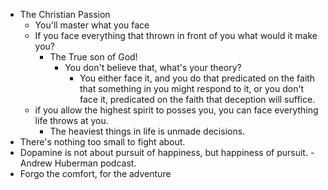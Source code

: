 - The Christian Passion
	- You'll master what you face
	- If you face everything that thrown in front of you what would it make you?
		- The True son of God!
			- You don't believe that, what's your theory?
				- You either face it, and you do that predicated on the faith that something in you might respond to it, or you don't face it, predicated on the faith that deception will suffice.
	- if you allow the highest spirit to posses you, you can face everything life throws at you.
		- The heaviest things in life is unmade decisions.
-  There's nothing too small to fight about.
- Dopamine is not about pursuit of happiness, but happiness of pursuit. - Andrew Huberman podcast.
- Forgo the comfort, for the adventure